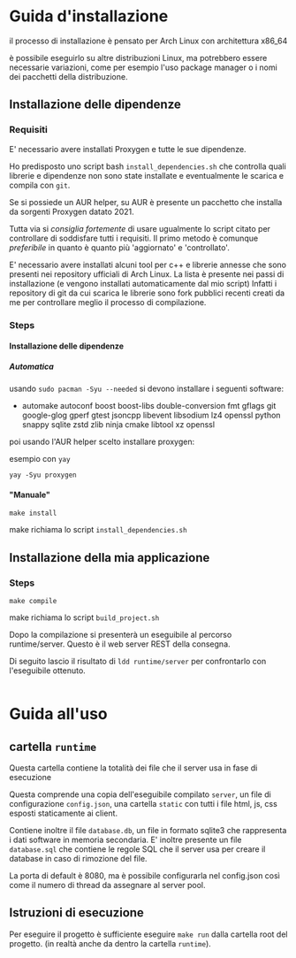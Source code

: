 # Guida d'installazione

il processo di installazione è pensato per Arch Linux con architettura x86_64

è possibile eseguirlo su altre distribuzioni Linux, ma potrebbero essere necessarie variazioni, come per esempio l'uso package manager o i nomi dei pacchetti della distribuzione.

## Installazione delle dipendenze

### Requisiti

E' necessario avere installati Proxygen e tutte le sue dipendenze.

Ho predisposto uno script bash `install_dependencies.sh` che controlla quali librerie e dipendenze non sono state installate e eventualmente le scarica e compila con `git`.

Se si possiede un AUR helper, su AUR è presente un pacchetto che installa da sorgenti Proxygen datato 2021.

Tutta via si *consiglia fortemente* di usare ugualmente lo script citato per controllare di soddisfare tutti i requisiti.
Il primo metodo è comunque *preferibile* in quanto è quanto più 'aggiornato' e 'controllato'.

E' necessario avere installati alcuni tool per c++ e librerie annesse che sono presenti nei repository ufficiali di Arch Linux. La lista è presente nei passi di installazione (e vengono installati automaticamente dal mio script)
Infatti i repository di git da cui scarica le librerie sono fork pubblici recenti creati da me per controllare meglio il processo di compilazione.

### Steps

#### Installazione delle dipendenze

##### Automatica

usando `sudo pacman -Syu --needed` si devono installare i seguenti software:

 - automake autoconf boost boost-libs double-conversion fmt gflags git google-glog gperf gtest jsoncpp libevent libsodium lz4 openssl python snappy sqlite zstd zlib ninja cmake libtool xz openssl

poi usando l'AUR helper scelto installare proxygen:

esempio con `yay`
```
yay -Syu proxygen
```

#### "Manuale"

```
make install
```

make richiama lo script `install_dependencies.sh`

## Installazione della mia applicazione

### Steps

```
make compile
```

make richiama lo script `build_project.sh`

Dopo la compilazione si presenterà un eseguibile al percorso runtime/server. Questo è il web server REST della consegna.

Di seguito lascio il risultato di `ldd runtime/server` per confrontarlo con l'eseguibile ottenuto.
```

```

# Guida all'uso

## cartella `runtime`

Questa cartella contiene la totalità dei file che il server usa in fase di esecuzione

Questa comprende una copia dell'eseguibile compilato `server`, un file di configurazione `config.json`, una cartella `static` con tutti i file html, js, css esposti staticamente ai client.

Contiene inoltre il file `database.db`, un file in formato sqlite3 che rappresenta i dati software in memoria secondaria.
E' inoltre presente un file `database.sql` che contiene le regole SQL che il server usa per creare il database in caso di rimozione del file.

La porta di default è 8080, ma è possibile configurarla nel config.json così come il numero di thread da assegnare al server pool.

## Istruzioni di esecuzione

Per eseguire il progetto è sufficiente eseguire `make run` dalla cartella root del progetto. (in realtà anche da dentro la cartella `runtime`).
